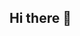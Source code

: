 ## Hi there 👋

<!--
**xs-xg/xs-xg** is a ✨ _special_ ✨ repository because its `README.md` (this file) appears on your GitHub profile.

Here are some ideas to get you started:

我是一个学生，目前正在学习github，希望一切顺利
-->
